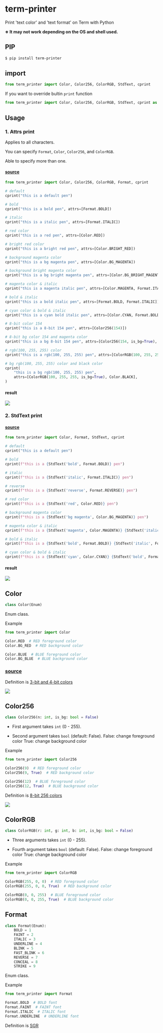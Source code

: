 # term-printer
Print 'text color' and 'text format' on Term with Python

**※ It may not work depending on the OS and shell used.**

## PIP

```bash
$ pip install term-printer
```

## import

```python
from term_printer import Color, Color256, ColorRGB, StdText, cprint
```

If you want to override bultin `print` function


```python
from term_printer import Color, Color256, ColorRGB, StdText, cprint as print
```


## Usage

### 1. Attrs print

Applies to all characters.

You can specify `Format`, `Color`, `Color256`, and `ColorRGB`.

Able to specify more than one.

#### **[source](https://github.com/nanato12/term-printer/blob/main/examples/attrs_print.py)**

```python
from term_printer import Color, Color256, ColorRGB, Format, cprint

# default
cprint("this is a default pen")

# bold
cprint("this is a bold pen", attrs=[Format.BOLD])

# italic
cprint("this is a italic pen", attrs=[Format.ITALIC])

# red color
cprint("this is a red pen", attrs=[Color.RED])

# bright red color
cprint("this is a bright red pen", attrs=[Color.BRIGHT_RED])

# background magenta color
cprint("this is a bg magenta pen", attrs=[Color.BG_MAGENTA])

# background bright magenta color
cprint("this is a bg bright magenta pen", attrs=[Color.BG_BRIGHT_MAGENTA])

# magenta color & italic
cprint("this is a magenta italic pen", attrs=[Color.MAGENTA, Format.ITALIC])

# bold & italic
cprint("this is a bold italic pen", attrs=[Format.BOLD, Format.ITALIC])

# cyan color & bold & italic
cprint("this is a cyan bold italic pen", attrs=[Color.CYAN, Format.BOLD, Format.ITALIC])

# 8-bit color 154
cprint("this is a 8-bit 154 pen", attrs=[Color256(154)])

# 8-bit bg color 154 and magenta color
cprint("this is a bg 8-bit 154 pen", attrs=[Color256(154, is_bg=True), Color.MAGENTA])

# rgb(100, 255, 255) color
cprint("this is a rgb(100, 255, 255) pen", attrs=[ColorRGB(100, 255, 255)])

# bg rgb(100, 255, 255) color and black color
cprint(
    "this is a bg rgb(100, 255, 255) pen",
    attrs=[ColorRGB(100, 255, 255, is_bg=True), Color.BLACK],
)
```

#### result

<img src="https://raw.githubusercontent.com/nanato12/term-printer/main/docs/images/examples_attrs_print_result.png">

### 2. StdText print

#### **[source](https://github.com/nanato12/term-printer/blob/main/examples/std_text_print.py)**

```python
from term_printer import Color, Format, StdText, cprint

# default
cprint("this is a default pen")

# bold
cprint(f"this is a {StdText('bold', Format.BOLD)} pen")

# italic
cprint(f"this is a {StdText('italic', Format.ITALIC)} pen")

# reverse
cprint(f"this is a {StdText('reverse', Format.REVERSE)} pen")

# red color
cprint(f"this is a {StdText('red', Color.RED)} pen")

# background magenta color
cprint(f"this is a {StdText('bg magenta', Color.BG_MAGENTA)} pen")

# magenta color & italic
cprint(f"this is a {StdText('magenta', Color.MAGENTA)} {StdText('italic', Format.ITALIC)} pen")

# bold & italic
cprint(f"this is a {StdText('bold', Format.BOLD)} {StdText('italic', Format.ITALIC)} pen")

# cyan color & bold & italic
cprint(f"this is a {StdText('cyan', Color.CYAN)} {StdText('bold', Format.BOLD)} {StdText('italic', Format.ITALIC)} pen")
```

#### result

<img src="https://raw.githubusercontent.com/nanato12/term-printer/main/docs/images/examples_std_text_print_result.png">


## Color

```python
class Color(Enum)
```

Enum class.

Example
```python
from term_printer import Color

Color.RED  # RED foreground color
Color.BG_RED  # RED background color

Color.BLUE  # BLUE foreground color
Color.BG_BLUE  # BLUE background color
```

### **[source](https://github.com/nanato12/term-printer/blob/main/examples/std_text_print.py#L20-L52)**

Definition is [3-bit and 4-bit colors](https://en.wikipedia.org/wiki/ANSI_escape_code#8-bit)

<img src="https://raw.githubusercontent.com/nanato12/term-printer/main/docs/images/color.png">


## Color256

```python
class Color256(n: int, is_bg: bool = False)
```

- First argument takes `int` (0 - 255).

- Second argument takes `bool` (default: False).
False: change foreground color
True: change background color

Example
```python
from term_printer import Color256

Color256(9)  # RED foreground color
Color256(9, True)  # RED background color

Color256(12)  # BLUE foreground color
Color256(12, True)  # BLUE background color
```

Definition is [8-bit 256 colors](https://en.wikipedia.org/wiki/ANSI_escape_code#8-bit)

<img src="https://raw.githubusercontent.com/nanato12/term-printer/main/docs/images/color256.png">

## ColorRGB

```python
class ColorRGB(r: int, g: int, b: int, is_bg: bool = False)
```

- Three arguments takes `int` (0 - 255).

- Fourth argument takes `bool` (default: False).
False: change foreground color
True: change background color

Example
```python
from term_printer import ColorRGB

ColorRGB(255, 0, 0)  # RED foreground color
ColorRGB(255, 0, 0, True)  # RED background color

ColorRGB(0, 0, 255)  # BLUE foreground color
ColorRGB(0, 0, 255, True)  # BLUE background color
```

## Format

```python
class Format(Enum):
    BOLD = 1
    FAINT = 2
    ITALIC = 3
    UNDERLINE = 4
    BLINK = 5
    FAST_BLINK = 6
    REVERSE = 7
    CONCEAL = 8
    STRIKE = 9
```

Enum class.

Example
```python
from term_printer import Format

Format.BOLD  # BOLD font
Format.FAINT  # FAINT font
Format.ITALIC  # ITALIC font
Format.UNDERLINE  # UNDERLINE font
```

Definition is [SGR](https://en.wikipedia.org/wiki/ANSI_escape_code#SGR_(Select_Graphic_Rendition)_parameters)
